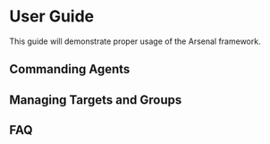 # User Guide
This guide will demonstrate proper usage of the Arsenal framework.

## Commanding Agents
## Managing Targets and Groups
## FAQ
